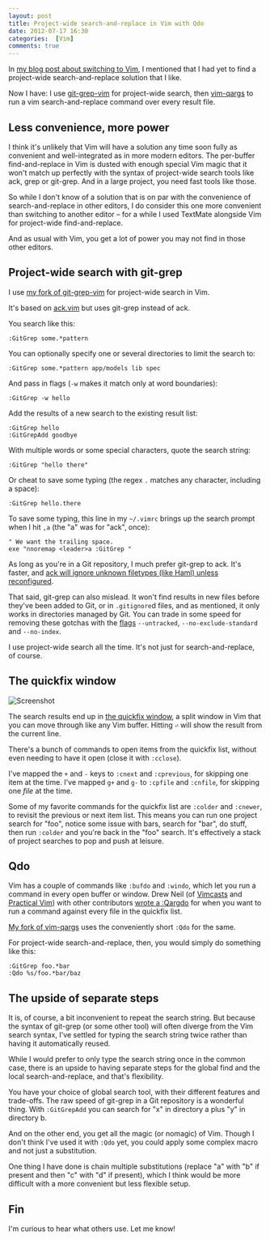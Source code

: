 ```yaml
---
layout: post
title: Project-wide search-and-replace in Vim with Qdo
date: 2012-07-17 16:30
categories:  [Vim]
comments: true
---
```


In [my blog post about switching to Vim](/2011/01/textmate-to-vim-with-training-wheels), I mentioned that I had yet to find a project-wide search-and-replace solution that I like.

Now I have: I use [git-grep-vim](https://github.com/henrik/git-grep-vim) for project-wide search, then [vim-qargs](https://github.com/henrik/vim-qargs) to run a vim search-and-replace command over every result file.


## Less convenience, more power

I think it's unlikely that Vim will have a solution any time soon fully as convenient and well-integrated as in more modern editors. The per-buffer find-and-replace in Vim is dusted with enough special Vim magic that it won't match up perfectly with the syntax of project-wide search tools like ack, grep or git-grep. And in a large project, you need fast tools like those.

So while I don't know of a solution that is on par with the convenience of search-and-replace in other editors, I do consider this one more convenient than switching to another editor – for a while I used TextMate alongside Vim for project-wide find-and-replace.

And as usual with Vim, you get a lot of power you may not find in those other editors.


## Project-wide search with git-grep

I use [my fork of git-grep-vim](https://github.com/henrik/git-grep-vim) for project-wide search in Vim.

It's based on [ack.vim](https://github.com/mileszs/ack.vim/) but uses git-grep instead of ack.

You search like this:

```
:GitGrep some.*pattern
```

You can optionally specify one or several directories to limit the search to:

```
:GitGrep some.*pattern app/models lib spec
```

And pass in flags (`-w` makes it match only at word boundaries):

```
:GitGrep -w hello
```

Add the results of a new search to the existing result list:

```
:GitGrep hello
:GitGrepAdd goodbye
```

With multiple words or some special characters, quote the search string:

```
:GitGrep "hello there"
```

Or cheat to save some typing (the regex `.` matches any character, including a space):

```
:GitGrep hello.there
```

To save some typing, this line in my `~/.vimrc` brings up the search prompt when I hit `,a` (the "a" was for "ack", once):

``` vim ~/.vimrc
" We want the trailing space.
exe "nnoremap <leader>a :GitGrep "
```

As long as you're in a Git repository, I much prefer git-grep to ack. It's faster, and [ack will ignore unknown filetypes (like Haml) unless reconfigured](https://github.com/protocool/ack-tmbundle/wiki/recognizing-files).

That said, git-grep can also mislead. It won't find results in new files before they've been added to Git, or in `.gitignore`d files, and as mentioned, it only works in directories managed by Git. You can trade in some speed for removing these gotchas with the [flags](http://www.kernel.org/pub/software/scm/git/docs/git-grep.html) `--untracked`, `--no-exclude-standard` and `--no-index`.

I use project-wide search all the time. It's not just for search-and-replace, of course.


## The quickfix window

![Screenshot](https://dl.dropbox.com/u/546793/blog/git-grep-quickfix.png)

The search results end up in [the quickfix window](http://vimdoc.sourceforge.net/htmldoc/quickfix.html), a split window in Vim that you can move through like any Vim buffer. Hitting `⏎` will show the result from the current line.

There's a bunch of commands to open items from the quickfix list, without even needing to have it open (close it with `:cclose`).

I've mapped the `+` and `-` keys to `:cnext` and `:cprevious`, for skipping one item at the time. I've mapped `g+` and `g-` to `:cpfile` and `:cnfile`, for skipping one *file* at the time.

Some of my favorite commands for the quickfix list are `:colder` and `:cnewer`, to revisit the previous or next item list. This means you can run one project search for "foo", notice some issue with bars, search for "bar", do stuff, then run `:colder` and you're back in the "foo" search. It's effectively a stack of project searches to pop and push at leisure.


## Qdo

Vim has a couple of commands like `:bufdo` and `:windo`, which let you run a command in every open buffer or window. Drew Neil (of [Vimcasts](http://vimcasts.org/) and [Practical Vim](http://pragprog.com/book/dnvim/practical-vim)) with other contributors [wrote a :Qargdo](http://stackoverflow.com/a/5686810/6962) for when you want to run a command against every file in the quickfix list.

[My fork of vim-qargs](https://github.com/henrik/vim-qargs) uses the conveniently short `:Qdo` for the same.

For project-wide search-and-replace, then, you would simply do something like this:

```
:GitGrep foo.*bar
:Qdo %s/foo.*bar/baz
```


## The upside of separate steps

It is, of course, a bit inconvenient to repeat the search string. But because the syntax of git-grep (or some other tool) will often diverge from the Vim search syntax, I've settled for typing the search string twice rather than having it automatically reused.

While I would prefer to only type the search string once in the common case, there is an upside to having separate steps for the global find and the local search-and-replace, and that's flexibility.

You have your choice of global search tool, with their different features and trade-offs. The raw speed of git-grep in a Git repository is a wonderful thing. With `:GitGrepAdd` you can search for "x" in directory a plus "y" in directory b.

And on the other end, you get all the magic (or nomagic) of Vim. Though I don't think I've used it with `:Qdo` yet, you could apply some complex macro and not just a substitution.

One thing I have done is chain multiple substitutions (replace "a" with "b" if present and then "c" with "d" if present), which I think would be more difficult with a more convenient but less flexible setup.


## Fin

I'm curious to hear what others use. Let me know!
